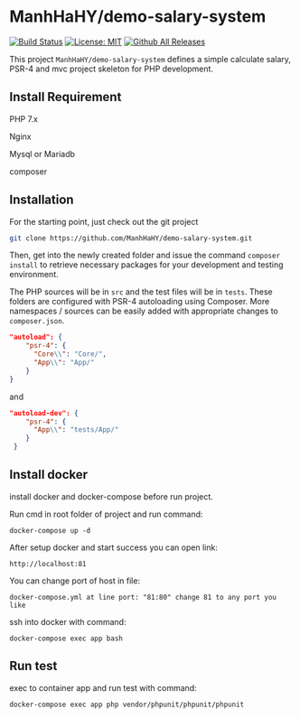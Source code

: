 # ManhHaHY/demo-salary-system

[![Build Status](https://travis-ci.org/ManhHaHY/demo-salary-system.svg?branch=master&style=flat-square)](https://travis-ci.org/ManhHaHY/demo-salary-system)
[![License: MIT](https://img.shields.io/badge/License-MIT-blue.svg)](https://opensource.org/licenses/MIT)
[![Github All Releases](https://img.shields.io/github/downloads/ManhHaHY/demo-salary-system/total.svg)](https://github.com/ManhHaHY/demo-salary-system/releases)

This project `ManhHaHY/demo-salary-system` defines a simple calculate salary, PSR-4 and mvc project skeleton for PHP development.

## Install Requirement

PHP 7.x

Nginx

Mysql or Mariadb

composer

## Installation

For the starting point, just check out the git project

```sh
git clone https://github.com/ManhHaHY/demo-salary-system.git
```

Then, get into the newly created folder and issue the command `composer install` to retrieve necessary packages for your development and testing environment.

The PHP sources will be in `src` and the test files will be in `tests`. These folders are configured with PSR-4 autoloading using Composer. More namespaces / sources can be easily added with appropriate changes to `composer.json`.

```json
"autoload": {
    "psr-4": {
      "Core\\": "Core/",
      "App\\": "App/"
    }
}
```

and 

```json
"autoload-dev": {
    "psr-4": {
      "App\\": "tests/App/"
    }
 }
```

## Install docker

install docker and docker-compose before run project.

Run cmd in root folder of project and run command:

```docker
docker-compose up -d
```

After setup docker and start success you can open link:

```
http://localhost:81
```

You can change port of host in file:

```
docker-compose.yml at line port: "81:80" change 81 to any port you like
```

 ssh into docker with command:

```docker
docker-compose exec app bash
```

## Run test

exec to container app and run test with command:

```
docker-compose exec app php vendor/phpunit/phpunit/phpunit
```
